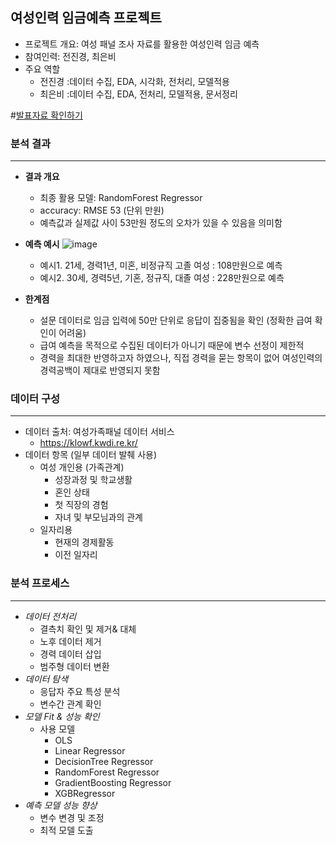 ## 여성인력 임금예측 프로젝트
- 프로젝트 개요: 여성 패널 조사 자료를 활용한 여성인력 임금 예측
- 참여인력: 전진경, 최은비
- 주요 역할
  - 전진경 :데이터 수집, EDA, 시각화, 전처리, 모델적용
  - 최은비 :데이터 수집, EDA, 전처리, 모델적용, 문서정리

#[발표자료 확인하기](https://github.com/dss-14th/Regression_3_project/blob/master/%EC%97%AC%EC%84%B1%EC%9E%84%EA%B8%88_%EC%98%88%EC%B8%A1%ED%94%84%EB%A1%9C%EC%A0%9D%ED%8A%B8_%EC%B5%9C%EC%A2%85.pdf)
  
### 분석 결과
---
- **결과 개요**
  - 최종 활용 모델: RandomForest Regressor
  - accuracy: RMSE 53 (단위 만원)
  - 예측값과 실제값 사이 53만원 정도의 오차가 있을 수 있음을 의미함
- **예측 예시**
![image](https://user-images.githubusercontent.com/67793544/99473563-26eb9400-298e-11eb-8efa-68801c4b73ca.png)

  - 예시1. 21세, 경력1년, 미혼, 비정규직 고졸 여성 : 108만원으로 예측
  - 예시2. 30세, 경력5년, 기혼, 정규직, 대졸 여성 : 228만원으로 예측

- **한계점**
  - 설문 데이터로 임금 입력에 50만 단위로 응답이 집중됨을 확인 (정확한 급여 확인이 어려움)
  - 급여 예측을 목적으로 수집된 데이터가 아니기 때문에 변수 선정이 제한적
  - 경력을 최대한 반영하고자 하였으나, 직접 경력을 묻는 항목이 없어 여성인력의 경력공백이 제대로 반영되지 못함
  

### 데이터 구성
---
- 데이터 출처: 여성가족패널 데이터 서비스
  - https://klowf.kwdi.re.kr/
- 데이터 항목 (일부 데이터 발췌 사용)
  - 여성 개인용 (가족관계)
    - 성장과정 및 학교생활
    - 혼인 상태
    - 첫 직장의 경험
    - 자녀 및 부모님과의 관계
  - 일자리용
    - 현재의 경제활동
    - 이전 일자리
    
### 분석 프로세스
---
- *데이터 전처리*
  - 결측치 확인 및 제거& 대체
  - 노후 데이터 제거
  - 경력 데이터 삽입
  - 범주형 데이터 변환
- *데이터 탐색*
  - 응답자 주요 특성 분석
  - 변수간 관계 확인
- *모델 Fit & 성능 확인*
  - 사용 모델
    - OLS
    - Linear Regressor
    - DecisionTree Regressor
    - RandomForest Regressor
    - GradientBoosting Regressor
    - XGBRegressor
- *예측 모델 성능 향상*
  - 변수 변경 및 조정
  - 최적 모델 도출
  
